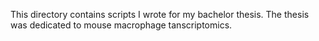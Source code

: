 This directory contains scripts I wrote for my bachelor thesis. The thesis was dedicated to mouse macrophage tanscriptomics.
